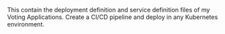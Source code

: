 This contain the deployment definition and service definition files of my Voting Applications.
Create a CI/CD pipeline and deploy in any Kubernetes environment.
